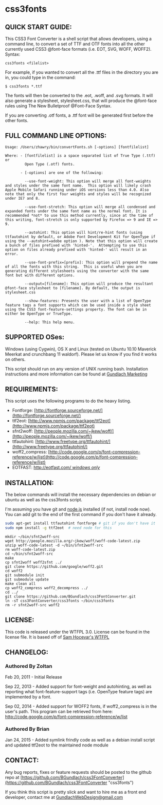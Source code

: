 # css3fonts

QUICK START GUIDE:
------------------

This CSS3 Font Converter is a shell script that allows developers, using a
command line, to convert a set of TTF and OTF fonts into all the other
currently used CSS3 @font-face formats (i.e. EOT, SVG, WOFF, WOFF2).  
Syntax:

    css3fonts <filelist>

For example, if you wanted to convert all the .ttf files in the directory
you are in, you could type in the command:

    $ css3fonts *.ttf

The fonts will then be converted to the .eot, .woff, and .svg formats.  It
will also generate a stylesheet, stylesheet.css, that will produce the
@font-face rules using The New Bulletproof @Font-Face Syntax.  

If you are converting .otf fonts, a .ttf font will be generated first before
the other fonts. 

FULL COMMAND LINE OPTIONS:
---------------------------
```
Usage: /Users/zhawry/bin/convertFonts.sh [-options] [fontfilelist]

Where: - [fontfilelist] is a space separated list of True Type (.ttf) or
         Open Type (.otf) fonts.
         
       - [-options] are one of the following:
       
         --use-font-weight: This option will merge all font-weights and styles under the same font name.  This option will likely crash Apple Mobile Safari running under iOS versions less than 4.0. Also note that only the first four weights and styles will be recognized under IE7 and 8.
         
         --use-font-stretch: This option will merge all condensed and  expanded fonts under the same font name as the normal font. It is recommended *not* to use this method currently, since at the time of this writing, font-stretch is only supported by Firefox => 9 and IE => 9.
         
         --autohint: This option will hint/re-hint fonts (using ttfautohint by default, or Adobe Font Development Kit for OpenType if using the --autohint=adobe option ). Note that this option will create a bunch of files prefixed with 'hinted-'.  Attempting to use this option on files already prefixed with 'hinted-' will result in an error.

      	 --use-font-prefix=[prefix]: This option will prepend the name of all the fonts with this string.  This is useful when you are generating different stylesheets using the converter with the same font but with different options.
      
      	 --output=[filename]: This option will produce the resultant @font-face stylesheet to [filename]. By default, the output is stylesheet.css
         
         --show-features: Presents the user with a list of OpenType feature tags a font supports which can be used inside a style sheet using the CSS3 font-feature-settings property. The font can be in either be OpenType or TrueType.
         
         --help: This help menu.
```

SUPPORTED OSes:
---------------

Windows (using Cygwin), OS X and Linux (tested on Ubuntu 10.10 Maverick
Meerkat and crunchbang 11 waldorf).  Please let us know if you find it works on others.

This script should run on any version of UNIX running bash.
Installation instructions and more information can be found at [Gundlach Marketing](http://gundlach-marketing.com/blog/create-webfont-css-kits-from-your-command-line "webfonts from your command line")


REQUIREMENTS:
-------------

This script uses the following programs to do the heavy listing.
  - Fontforge:      [http://fontforge.sourceforge.net/](http://fontforge.sourceforge.net/)
  - ttf2eot:        [http://www.npmjs.com/package/ttf2eot](http://www.npmjs.com/package/ttf2eot)
  - sfnt2woff:      [http://people.mozilla.com/~jkew/woff/](http://people.mozilla.com/~jkew/woff/)
  - ttfautohint:    [http://www.freetype.org/ttfautohint/](http://www.freetype.org/ttfautohint/)
  - woff2_compress: [http://code.google.com/p/font-compression-reference/w/list](http://code.google.com/p/font-compression-reference/w/list)
  - EOTFAST:        [http://eotfast.com/  *windows only*](http://eotfast.com/)
  
INSTALLATION:
-------------

The below commands will install the necessary dependencies on debian or ubuntu as well as the css3fonts script. 

I'm assuming you have git and [node.js](http://nodejs.org) installed (if not, install node now).  You can add git to the end of the first command if you don't have it already.

```bash
sudo apt-get install ttfautohint fontforge # git if you don't have it
sudo npm install -g ttf2eot  # need node for this
```


```
mkdir ~/bin/sfnt2woff-src
wget http://people.mozilla.org/~jkew/woff/woff-code-latest.zip
unzip woff-code-latest -d ~/bin/sfnt2woff-src
rm woff-code-latest.zip
cd ~/bin/sfnt2woff-src
make
cp sfnt2woff woff2sfnt ../
git clone https://github.com/google/woff2.git
cd woff2
git submodule init
git submodule update
make clean all
cp woff2_compress woff2_decompress ../
cd ../
git clone https://github.com/BGundlach/css3FontConverter.git
ln -sT css3FontConverter/css3fonts ~/bin/css3fonts
rm -r sfnt2woff-src woff2

```

LICENSE:
--------

This code is released under the WTFPL 3.0.  License can be found in the license file.  It is based off of
[Sam Hocevar's WTFPL](http://wtfpl.net)

CHANGELOG:
----------

### Authored By Zoltan

Feb 20, 2011 - Initial Release

Sep 22, 2013 - Added support for font-weight and autohinting, as well as reporting what font-feature-support tags (i.e. OpenType feature tags) are implemented by a font.

Sep 02, 2014 - Added support for WOFF2 fonts, if woff2_compress is in the user's path.  This program can be retrieved from here: http://code.google.com/p/font-compression-reference/w/list

### Authored By Brian

Jan 24, 2015 - Added symlink frindly code as well as a debian install script and updated ttf2eot to the maintained node module

CONTACT:
--------

Any bug reports, fixes or feature requests should be posted to the github repo at [https://github.com/BGundlach/css3FontConverter](https://github.com/BGundlach/css3FontConverter "css3fonts")

If you think this script is pretty slick and want to hire me as a front end developer, contact me at GundlachWebDesign@gmail.com
